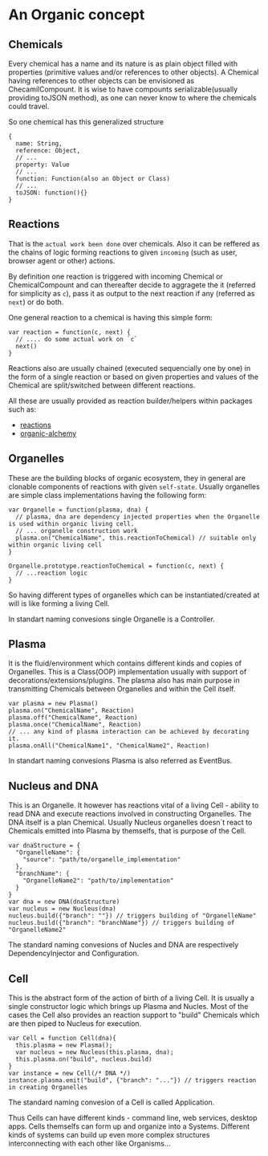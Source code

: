 # An Organic concept

## Chemicals

Every chemical has a name and its nature is as plain object filled with properties (primitive values and/or references to other objects). A Chemical having references to other objects can be envisioned as ChecamilCompount. It is wise to have compounts serializable(usually providing toJSON method), as one can never know to where the chemicals could travel.

So one chemical has this generalized structure

    {
      name: String,
      reference: Object,
      // ...
      property: Value
      // ...
      function: Function(also an Object or Class)
      // ...
      toJSON: function(){}
    }

## Reactions

That is the `actual work been done` over chemicals. Also it can be reffered as the chains of logic forming reactions to given `incoming` (such as user, browser agent or other) actions.

By definition one reaction is triggered with incoming Chemical or ChemicalCompount and can thereafter decide to aggragete the it (referred for simplicity as `c`), pass it as output to the next reaction if any (referred as `next`) or do both.

One general reaction to a chemical is having this simple form:

    var reaction = function(c, next) {
      // .... do some actual work on `c`
      next()
    }

Reactions also are usually chained (executed sequencially one by one) in the form of a single reaction or based on given properties and values of the Chemical are split/switched between different reactions.

All these are usually provided as reaction builder/helpers within packages such as:

 * [reactions](https://github.com/vbogdanov/reactions)
 * [organic-alchemy](https://github.com/outbounder/organic-alchemy)

## Organelles

These are the building blocks of organic ecosystem, they in general are clonable components of reactions with given `self-state`. Usually organelles are simple class implementations having the following form:

    var Organelle = function(plasma, dna) {
      // plasma, dna are dependency injected properties when the Organelle is used within organic living cell.
      // ... organelle construction work
      plasma.on("ChemicalName", this.reactionToChemical) // suitable only within organic living cell
    }

    Organelle.prototype.reactionToChemical = function(c, next) {
      // ...reaction logic
    }

So having different types of organelles which can be instantiated/created at will is like forming a living Cell.

In standart naming convesions single Organelle is a Controller.

## Plasma

It is the fluid/environment which contains different kinds and copies of Organelles. This is a Class(OOP) implementation usually with support of decorations/extensions/plugins. The plasma also has main purpose in transmitting Chemicals between Organelles and within the Cell itself.

    var plasma = new Plasma()
    plasma.on("ChemicalName", Reaction)
    plasma.off("ChemicalName", Reaction)
    plasma.once("ChemicalName", Reaction)
    // ... any kind of plasma interaction can be achieved by decorating it.
    plasma.onAll("ChemicalName1", "ChemicalName2", Reaction)

In standart naming convesions Plasma is also referred as EventBus.

## Nucleus and DNA

This is an Organelle. It however has reactions vital of a living Cell - ability to read DNA and execute reactions involved in constructing Organelles. The DNA itself is a plan Chemical. Usually Nucleus organelles doesn`t react to Chemicals emitted into Plasma by themselfs, that is purpose of the Cell.

    var dnaStructure = {
      "OrganelleName": {
        "source": "path/to/organelle_implementation"
      },
      "branchName": {
        "OrganelleName2": "path/to/implementation"
      }
    }
    var dna = new DNA(dnaStructure)
    var nucleus = new Nucleus(dna)
    nucleus.build({"branch": ""}) // triggers building of "OrganelleName"
    nucleus.build({"branch": "branchName"}) // triggers building of "OrganelleName2"

The standard naming convesions of Nucles and DNA are respectively DependencyInjector and Configuration.

## Cell

This is the abstract form of the action of birth of a living Cell. It is usually a single constructor logic which brings up Plasma and Nucles. Most of the cases the Cell also provides an reaction support to "build" Chemicals which are then piped to Nucleus for execution.

    var Cell = function Cell(dna){
      this.plasma = new Plasma();
      var nucleus = new Nucleus(this.plasma, dna);
      this.plasma.on("build", nucleus.build)
    }
    var instance = new Cell(/* DNA */)
    instance.plasma.emit("build", {"branch": "..."}) // triggers reaction in creating Organelles

The standard naming convesion of a Cell is called Application.

Thus Cells can have different kinds - command line, web services, desktop apps. Cells themselfs can form up and organize into a Systems. Different kinds of systems can build up even more complex structures interconnecting with each other like Organisms...
